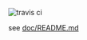 ![travis ci](https://travis-ci.org/kishu/travis-test.svg?branch=master)

see [doc/README.md](./doc/README.md)